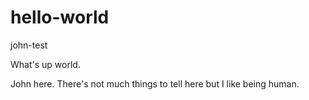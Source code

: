 # hello-world
john-test

What's up world.

John here. There's not much things to tell here but I like being human.
